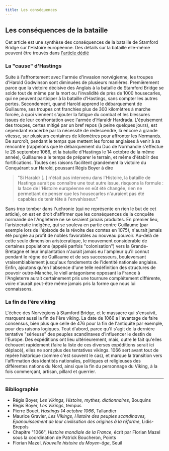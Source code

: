 ```yaml
---
title: Les conséquences
---
```

## Les conséquences de la bataille
Cet article est une synthèse des conséquences de la bataille de Stamford Bridge sur l'Histoire européenne. Des détails sur la bataille elle-même peuvent être trouvés dans [l'article dédié](./the_battle)

### La "cause" d'Hastings
Suite à l'affrontement avec l'armée d'invasion norvégienne, les troupes d'Harold Godwinson sont diminuées de plusieurs manières. Premièrement parce que la victoire décisive des Anglais à la bataille de Stamford Bridge se solde tout de même par la mort ou l'invalidité de près de 1000 housecarles, qui ne peuvent participer à la bataille d'Hastings, sans compter les autres pertes. Secondement, quand Harold apprend le débarquement de Guillaume, ses troupes ont franchies plus de 300 kilomètres à marche forcée, à quoi viennent s'ajouter la fatigue du combat et les blessures issues de leur confrontation avec l'armée d'Haraldr Hardrada. L'épuisement des troupes, certes mitigé par un bref repos (à peine quelques jours), est cependant exacerbé par la nécessité de redescendre, là encore à grande vitesse, sur plusieurs centaines de kilomètres pour affronter les Normands. De surcroît, pendant le temps que mettent les forces anglaises à venir à sa rencontre (rappelons que le débarquement du Duc de Normandie s'effectue le 28 septembre 1066, et la bataille d'Hastings le 14 octobre de la même année), Guillaume a le temps de préparer le terrain, et même d'établir des fortifications. Toutes ces raisons facilitent grandement la victoire du Conquérant sur Harold, poussant Régis Boyer à dire
>"Si Haraldr [..] n'était pas intervenu dans l'Histoire, la bataille de Hastings aurait pu connaître une tout autre issue, risquons la formule : la face de l'Histoire européenne en eût été changée, rien ne permettant de penser que les housecarles n'auraient pas été capables de tenir tête à l'envahisseur."
>
Sans trop tomber dans l'uchronie (qui ne représente en rien le but de cet article), on est en droit d'affirmer que les conséquences de la conquête normande de l'Angleterre ne se seraient jamais produites. En premier lieu, l'aristocratie indigène, qui se souleva en partie contre Guillaume (par exemple lors de l'épisode de la révolte des comtes en 1075), n'aurait jamais été purgée au profit de nobles favorables au nouveau pouvoir. Au-delà de cette seule dimension aristocratique, le mouvement considérable de certaines populations (appelé parfois "colonisation") vers la Grande-Bretagne et leur implantation n'aurait jamais eu l'ampleur qu'il connut pendant le règne de Guillaume et de ses successeurs, bouleversant vraisemblablement jusqu'aux fondements de l'identité nationale anglaise. Enfin, ajoutons qu'en l'absence d'une telle redéfinition des structures de pouvoir outre-Manche, le vieil antagonisme opposant la France à l'Angleterre aurait certainement pris une tournure complétement différente, voire n'aurait peut-être même jamais pris la forme que nous lui connaissons.

### La fin de l'ère viking
L'échec des Norvégiens à Stamford Bridge, et le massacre qui s'ensuivit, marquent aussi la fin de l'ère viking. La date de 1066 a l'avantage de faire consensus, bien plus que celle de 476 pour la fin de l'antiquité par exemple, pour des raisons logiques. Tout d'abord, parce qu'il s'agit de la dernière tentative "sérieuse" des peuples scandinaves d'influencer le destin de l'Europe. Des expéditions ont lieu ultérieurement, mais, outre le fait qu'elles échouent rapidement (faire la liste de ces diverses expéditions serait ici déplacé), elles ne sont plus des tentatives vikings. 1066 sert avant tout de repère historique (comme c'est souvent le cas), et marque la transition vers l'affirmation des identités nationales, politiques et religieuses des différentes nations du Nord, ainsi que la fin du personnage du Viking, à la fois commerçant, artisan, pillard et guerrier.       

***
### Bibliographie
- Régis Boyer, *Les Vikings, Histoire, mythes, dictionnaires*, Bouquins
- Régis Boyer, *Les Vikings*, tempus
- Pierre Bouet, *Hastings 14 octobre 1066*, Tallandier
- Maurice Gravier, *Les Vikings, Histoire des peuples scandinaves, Epanouissement de leur civilisation des origines à la réforme*, Lidis-Brepols
- Chapitre "1066", *Histoire mondiale de la France*, écrit par Florian Mazel sous la coordination de Patrick Boucheron, Points
- Florian Mazel, *Nouvelle histoire du Moyen-âge*, Seuil
